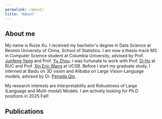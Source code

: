 ```yaml
---
permalink: /about/
title: "About"
---
```

## About me

My name is Ruize Xu. I received my bachelor's degree in Data Science at Renmin University of China, School of Statistics. I am now a thesis-track MS in Computer Science student at Columbia University, advised by Prof. [Junfeng Yang](https://www.cs.columbia.edu/~junfeng/) and Prof. [Yu Zhou](https://www.cs.columbia.edu/~zhouyu/). I was furtunate to work with Prof. [Di Hu](https://dtaoo.github.io/) at RUC and Prof. [Xin Eric Wang](https://eric-xw.github.io/) at UCSB. Before I start my graduate study, I interned at Baidu on 3D vision and Alibaba on Large Vision-Language models, advised by Dr. [Pengda Qin](https://scholar.google.com/citations?user=n7bubTwAAAAJ&hl=en). 

My research interests are Interpretability and Robustness of Large (Language and Multi-modal) Models. I am actively looking for Ph.D positions in 2025 Fall!

## Publications


<script src="https://bibbase.org/show?bib=https://rick-xu315.github.io/assets/pub.bib&group0=year&group1=topic&amp;jsonp=1"></script>

